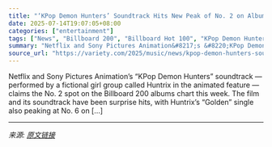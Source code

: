 ```yaml
---
title: "‘KPop Demon Hunters’ Soundtrack Hits New Peak of No. 2 on Albums Chart"
date: 2025-07-14T19:07:05+08:00
categories: ["entertainment"]
tags: ["News", "Billboard 200", "Billboard Hot 100", "KPop Demon Hunters", "Morgan Wallen"]
summary: "Netflix and Sony Pictures Animation&#8217;s &#8220;KPop Demon Hunters&#8221; soundtrack &#8212; performed by a fictional girl group called Huntrix in the animated feature &#8212; claims the No. 2 spot"
source_url: "https://variety.com/2025/music/news/kpop-demon-hunters-soundtrack-albums-chart-1236459821/"
---
```


Netflix and Sony Pictures Animation&#8217;s &#8220;KPop Demon Hunters&#8221; soundtrack &#8212; performed by a fictional girl group called Huntrix in the animated feature &#8212; claims the No. 2 spot on the Billboard 200 albums chart this week. The film and its soundtrack have been surprise hits, with Huntrix&#8217;s “Golden” single also peaking at No. 6 on [&#8230;]

---

*来源: [原文链接](https://variety.com/2025/music/news/kpop-demon-hunters-soundtrack-albums-chart-1236459821/)*
